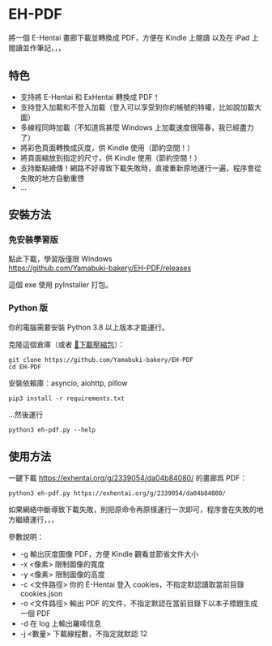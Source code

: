 # EH-PDF

將一個 E-Hentai 畫廊下載並轉換成 PDF，方便在 Kindle 上閱讀
以及在 iPad 上閱讀並作筆記，，，

## 特色

 * 支持將 E-Hentai 和 ExHentai 轉換成 PDF！
 * 支持登入加載和不登入加載（登入可以享受到你的帳號的特權，比如說加載大圖）
 * 多線程同時加載（不知道爲甚麼 Windows 上加載速度很陽春，我已經盡力了）
 * 將彩色頁面轉換成灰度，供 Kindle 使用（節約空間！）
 * 將頁面縮放到指定的尺寸，供 Kindle 使用（節約空間！）
 * 支持斷點續傳！網路不好導致下載失敗時，直接重新原地運行一遍，程序會從失敗的地方自動重啓
 * ...

## 安裝方法

### 免安裝學習版

點此下載，學習版僅限 Windows  
https://github.com/Yamabuki-bakery/EH-PDF/releases

這個 exe 使用 pyInstaller 打包。

### Python 版

你的電腦需要安裝 Python 3.8 以上版本才能運行。

克隆這個倉庫（或者 [🔗下載壓縮包](https://github.com/Yamabuki-bakery/EH-PDF/archive/refs/heads/master.zip)）：

```shell
git clone https://github.com/Yamabuki-bakery/EH-PDF
cd EH-PDF
```

安裝依賴庫：asyncio, aiohttp, pillow

```shell
pip3 install -r requirements.txt
```

...然後運行

```shell
python3 eh-pdf.py --help
```

## 使用方法

一鍵下載 https://exhentai.org/g/2339054/da04b84080/ 的畫廊爲 PDF：
```shell
python3 eh-pdf.py https://exhentai.org/g/2339054/da04b84080/
```

如果網絡中斷導致下載失敗，則把原命令再原樣運行一次即可，程序會在失敗的地方繼續運行，，，

參數說明：

 * -g 輸出灰度圖像 PDF，方便 Kindle 觀看並節省文件大小
 * -x <像素> 限制圖像的寬度 
 * -y <像素> 限制圖像的高度
 * -c <文件路徑> 你的 E-Hentai 登入 cookies，不指定默認讀取當前目錄 cookies.json
 * -o <文件路徑> 輸出 PDF 的文件，不指定默認在當前目錄下以本子標題生成一個 PDF
 * -d 在 log 上輸出羅嗦信息
 * -j <數量> 下載線程數，不指定就默認 12